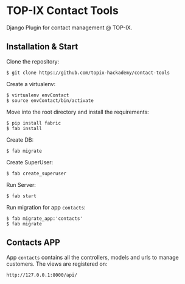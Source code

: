 # TOP-IX Contact Tools

Django Plugin for contact management @ TOP-IX.

## Installation & Start

Clone the repository:

    $ git clone https://github.com/topix-hackademy/contact-tools
    
Create a virtualenv:

    $ virtualenv envContact
    $ source envContact/bin/activate
    
Move into the root directory and install the requirements:

    $ pip install fabric
    $ fab install
    
Create DB:

    $ fab migrate
    
Create SuperUser:

    $ fab create_superuser
    
Run Server:

    $ fab start
    
Run migration for app ```contacts```:

    $ fab migrate_app:'contacts'
    $ fab migrate
    
## Contacts APP

App ```contacts``` contains all the controllers, models and urls to manage customers. The views are registered on:

    http://127.0.0.1:8000/api/